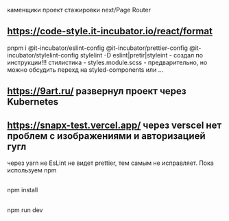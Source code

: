 каменщики проект стажировки next/Page Router
## https://code-style.it-incubator.io/react/format
pnpm i @it-incubator/eslint-config @it-incubator/prettier-config @it-incubator/stylelint-config stylelint -D
eslint|pretir|styleint - создал по инструкции!!!
стилистика - styles.module.scss - предварительно, но можно обсудить перехд на styled-components или ...
## https://9art.ru/ развернул проект через Kubernetes
## https://snapx-test.vercel.app/ через verscel нет проблем с изображениями и авторизацией гугл
через yarn не EsLint не видет prettier, тем самым не исправляет. Пока используем npm
##
npm install
##
npm run dev
